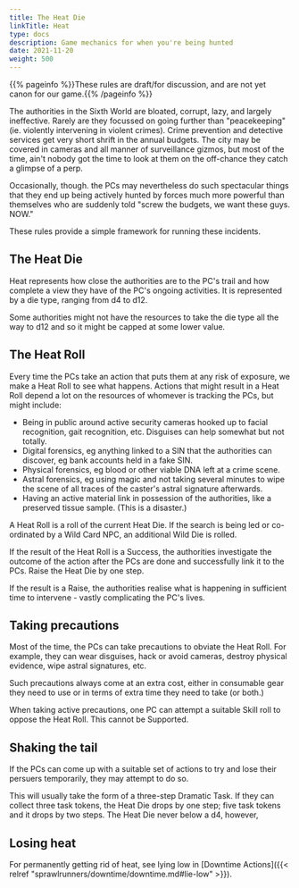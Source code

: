 ```yaml
---
title: The Heat Die
linkTitle: Heat
type: docs
description: Game mechanics for when you're being hunted
date: 2021-11-20
weight: 500
---
```


{{% pageinfo %}}These rules are draft/for discussion, and are not yet canon for our game.{{% /pageinfo %}}

The authorities in the Sixth World are bloated, corrupt, lazy, and largely ineffective. Rarely are they focussed on going further than "peacekeeping" (ie. violently intervening in violent crimes). Crime prevention and detective services get very short shrift in the annual budgets. The city may be covered in cameras and all manner of surveillance gizmos, but most of the time, ain't nobody got the time to look at them on the off-chance they catch a glimpse of a perp.

Occasionally, though. the PCs may nevertheless do such spectacular things that they end up being actively hunted by forces much more powerful than themselves who are suddenly told "screw the budgets, we want these guys. NOW." 

These rules provide a simple framework for running these incidents.

## The Heat Die

Heat represents how close the authorities are to the PC's trail and how complete a view they have of the PC's ongoing activities. It is represented by a die type, ranging from d4 to d12.

Some authorities might not have the resources to take the die type all the way to d12 and so it might be capped at some lower value.

## The Heat Roll

Every time the PCs take an action that puts them at any risk of exposure, we make a Heat Roll to see what happens. Actions that might result in a Heat Roll depend a lot on the resources of whomever is tracking the PCs, but might include:

* Being in public around active security cameras hooked up to facial recognition, gait recognition, etc. Disguises can help somewhat but not totally.
* Digital forensics, eg anything linked to a SIN that the authorities can discover, eg bank accounts held in a fake SIN.
* Physical forensics, eg blood or other viable DNA left at a crime scene.
* Astral forensics, eg using magic and not taking several minutes to wipe the scene of all traces of the caster's astral signature afterwards.
* Having an active material link in possession of the authorities, like a preserved tissue sample. (This is a disaster.)

A Heat Roll is a roll of the current Heat Die. If the search is being led or co-ordinated by a Wild Card NPC, an additional Wild Die is rolled.

If the result of the Heat Roll is a Success, the authorities investigate the outcome of the action after the PCs are done and successfully link it to the PCs. Raise the Heat Die by one step.

If the result is a Raise, the authorities realise what is happening in sufficient time to intervene - vastly complicating the PC's lives.

## Taking precautions

Most of the time, the PCs can take precautions to obviate the Heat Roll. For example, they can wear disguises, hack or avoid cameras, destroy physical evidence, wipe astral signatures, etc.

Such precautions always come at an extra cost, either in consumable gear they need to use or in terms of extra time they need to take (or both.)

When taking active precautions, one PC can attempt a suitable Skill roll to oppose the Heat Roll. This cannot be Supported. 

## Shaking the tail

If the PCs can come up with a suitable set of actions to try and lose their persuers temporarily, they may attempt to do so.

This will usually take the form of a three-step Dramatic Task. If they can collect three task tokens, the Heat Die drops by one step; five task tokens and it drops by two steps. The Heat Die never below a d4, however,

## Losing heat

For permanently getting rid of heat, see lying low in [Downtime Actions]({{< relref "sprawlrunners/downtime/downtime.md#lie-low" >}}).